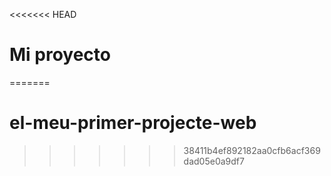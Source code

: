 <<<<<<< HEAD
# Mi proyecto
=======
# el-meu-primer-projecte-web
>>>>>>> 38411b4ef892182aa0cfb6acf369dad05e0a9df7
